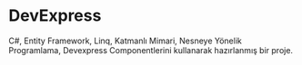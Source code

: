 # DevExpress
 C#, Entity Framework, Linq, Katmanlı Mimari, Nesneye Yönelik Programlama, Devexpress Componentlerini kullanarak hazırlanmış bir proje.
